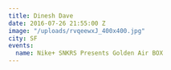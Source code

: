 ```yaml
---
title: Dinesh Dave
date: 2016-07-26 21:55:00 Z
image: "/uploads/rvqeewxJ_400x400.jpg"
city: SF
events:
  name: Nike+ SNKRS Presents Golden Air BOX
---
```



